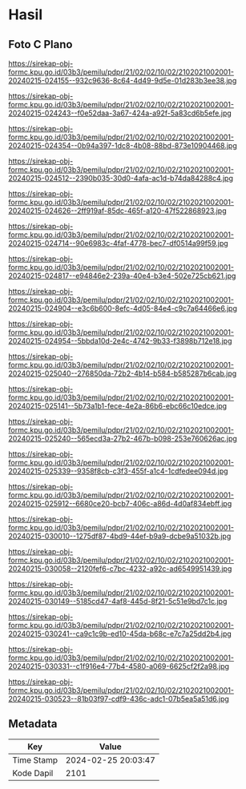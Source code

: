 # Hasil

## Foto C Plano

https://sirekap-obj-formc.kpu.go.id/03b3/pemilu/pdpr/21/02/02/10/02/2102021002001-20240215-024155--932c9636-8c64-4d49-9d5e-01d283b3ee38.jpg

https://sirekap-obj-formc.kpu.go.id/03b3/pemilu/pdpr/21/02/02/10/02/2102021002001-20240215-024243--f0e52daa-3a67-424a-a92f-5a83cd6b5efe.jpg

https://sirekap-obj-formc.kpu.go.id/03b3/pemilu/pdpr/21/02/02/10/02/2102021002001-20240215-024354--0b94a397-1dc8-4b08-88bd-873e10904468.jpg

https://sirekap-obj-formc.kpu.go.id/03b3/pemilu/pdpr/21/02/02/10/02/2102021002001-20240215-024512--2390b035-30d0-4afa-ac1d-b74da84288c4.jpg

https://sirekap-obj-formc.kpu.go.id/03b3/pemilu/pdpr/21/02/02/10/02/2102021002001-20240215-024626--2ff919af-85dc-465f-a120-47f522868923.jpg

https://sirekap-obj-formc.kpu.go.id/03b3/pemilu/pdpr/21/02/02/10/02/2102021002001-20240215-024714--90e6983c-4faf-4778-bec7-df0514a99f59.jpg

https://sirekap-obj-formc.kpu.go.id/03b3/pemilu/pdpr/21/02/02/10/02/2102021002001-20240215-024817--e94846e2-239a-40e4-b3e4-502e725cb621.jpg

https://sirekap-obj-formc.kpu.go.id/03b3/pemilu/pdpr/21/02/02/10/02/2102021002001-20240215-024904--e3c6b600-8efc-4d05-84e4-c9c7a64466e6.jpg

https://sirekap-obj-formc.kpu.go.id/03b3/pemilu/pdpr/21/02/02/10/02/2102021002001-20240215-024954--5bbda10d-2e4c-4742-9b33-f3898b712e18.jpg

https://sirekap-obj-formc.kpu.go.id/03b3/pemilu/pdpr/21/02/02/10/02/2102021002001-20240215-025040--276850da-72b2-4b14-b584-b585287b6cab.jpg

https://sirekap-obj-formc.kpu.go.id/03b3/pemilu/pdpr/21/02/02/10/02/2102021002001-20240215-025141--5b73a1b1-fece-4e2a-86b6-ebc66c10edce.jpg

https://sirekap-obj-formc.kpu.go.id/03b3/pemilu/pdpr/21/02/02/10/02/2102021002001-20240215-025240--565ecd3a-27b2-467b-b098-253e760626ac.jpg

https://sirekap-obj-formc.kpu.go.id/03b3/pemilu/pdpr/21/02/02/10/02/2102021002001-20240215-025339--9358f8cb-c3f3-455f-a1c4-1cdfedee094d.jpg

https://sirekap-obj-formc.kpu.go.id/03b3/pemilu/pdpr/21/02/02/10/02/2102021002001-20240215-025912--6680ce20-bcb7-406c-a86d-4d0af834ebff.jpg

https://sirekap-obj-formc.kpu.go.id/03b3/pemilu/pdpr/21/02/02/10/02/2102021002001-20240215-030010--1275df87-4bd9-44ef-b9a9-dcbe9a51032b.jpg

https://sirekap-obj-formc.kpu.go.id/03b3/pemilu/pdpr/21/02/02/10/02/2102021002001-20240215-030058--2120fef6-c7bc-4232-a92c-ad6549951439.jpg

https://sirekap-obj-formc.kpu.go.id/03b3/pemilu/pdpr/21/02/02/10/02/2102021002001-20240215-030149--5185cd47-4af8-445d-8f21-5c51e9bd7c1c.jpg

https://sirekap-obj-formc.kpu.go.id/03b3/pemilu/pdpr/21/02/02/10/02/2102021002001-20240215-030241--ca9c1c9b-ed10-45da-b68c-e7c7a25dd2b4.jpg

https://sirekap-obj-formc.kpu.go.id/03b3/pemilu/pdpr/21/02/02/10/02/2102021002001-20240215-030331--c1f916e4-77b4-4580-a069-6625cf2f2a98.jpg

https://sirekap-obj-formc.kpu.go.id/03b3/pemilu/pdpr/21/02/02/10/02/2102021002001-20240215-030523--81b03f97-cdf9-436c-adc1-07b5ea5a51d6.jpg


## Metadata

| Key        | Value               |
| ---------- | ------------------- |
| Time Stamp | 2024-02-25 20:03:47 |
| Kode Dapil | 2101                |



